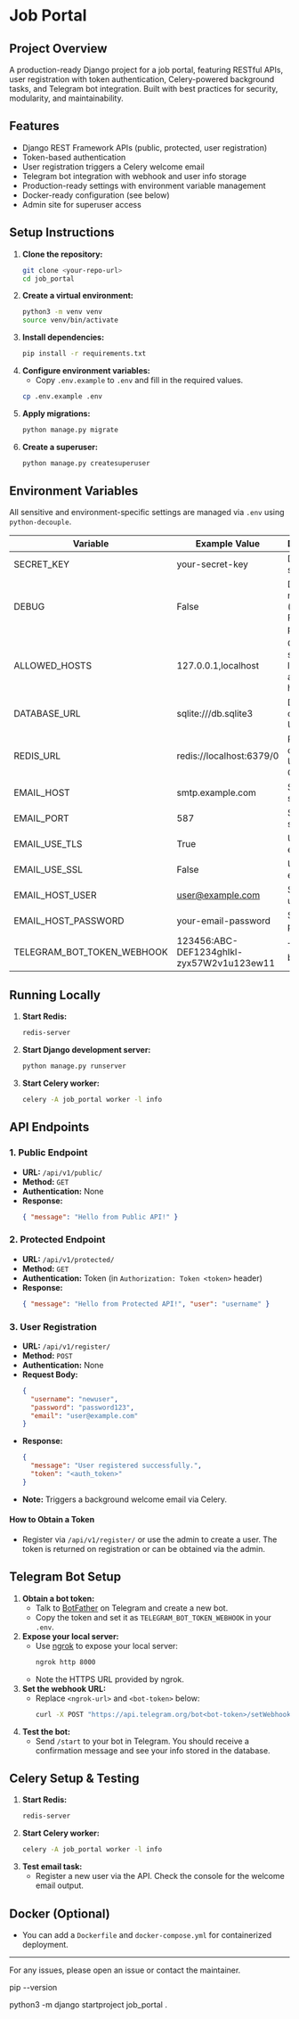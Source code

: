 # Job Portal

## Project Overview
A production-ready Django project for a job portal, featuring RESTful APIs, user registration with token authentication, Celery-powered background tasks, and Telegram bot integration. Built with best practices for security, modularity, and maintainability.

## Features
- Django REST Framework APIs (public, protected, user registration)
- Token-based authentication
- User registration triggers a Celery welcome email
- Telegram bot integration with webhook and user info storage
- Production-ready settings with environment variable management
- Docker-ready configuration (see below)
- Admin site for superuser access

## Setup Instructions
1. **Clone the repository:**
   ```bash
   git clone <your-repo-url>
   cd job_portal
   ```
2. **Create a virtual environment:**
   ```bash
   python3 -m venv venv
   source venv/bin/activate
   ```
3. **Install dependencies:**
   ```bash
   pip install -r requirements.txt
   ```
4. **Configure environment variables:**
   - Copy `.env.example` to `.env` and fill in the required values.
   ```bash
   cp .env.example .env
   ```
5. **Apply migrations:**
   ```bash
   python manage.py migrate
   ```
6. **Create a superuser:**
   ```bash
   python manage.py createsuperuser
   ```

## Environment Variables
All sensitive and environment-specific settings are managed via `.env` using `python-decouple`.

| Variable                | Example Value                | Description                                 |
|------------------------ |-----------------------------|---------------------------------------------|
| SECRET_KEY              | your-secret-key              | Django secret key                           |
| DEBUG                   | False                        | Debug mode (should be False in production)  |
| ALLOWED_HOSTS           | 127.0.0.1,localhost          | Comma-separated list of allowed hosts       |
| DATABASE_URL            | sqlite:///db.sqlite3         | Database connection URL                     |
| REDIS_URL               | redis://localhost:6379/0     | Redis connection URL for Celery             |
| EMAIL_HOST              | smtp.example.com             | SMTP server host                            |
| EMAIL_PORT              | 587                          | SMTP server port                            |
| EMAIL_USE_TLS           | True                         | Use TLS for email                           |
| EMAIL_USE_SSL           | False                        | Use SSL for email                           |
| EMAIL_HOST_USER         | user@example.com             | SMTP username                               |
| EMAIL_HOST_PASSWORD     | your-email-password          | SMTP password                               |
| TELEGRAM_BOT_TOKEN_WEBHOOK | 123456:ABC-DEF1234ghIkl-zyx57W2v1u123ew11 | Telegram bot token         |

## Running Locally
1. **Start Redis:**
   ```bash
   redis-server
   ```
2. **Start Django development server:**
   ```bash
   python manage.py runserver
   ```
3. **Start Celery worker:**
   ```bash
   celery -A job_portal worker -l info
   ```

## API Endpoints

### 1. Public Endpoint
- **URL:** `/api/v1/public/`
- **Method:** `GET`
- **Authentication:** None
- **Response:**
  ```json
  { "message": "Hello from Public API!" }
  ```

### 2. Protected Endpoint
- **URL:** `/api/v1/protected/`
- **Method:** `GET`
- **Authentication:** Token (in `Authorization: Token <token>` header)
- **Response:**
  ```json
  { "message": "Hello from Protected API!", "user": "username" }
  ```

### 3. User Registration
- **URL:** `/api/v1/register/`
- **Method:** `POST`
- **Authentication:** None
- **Request Body:**
  ```json
  {
    "username": "newuser",
    "password": "password123",
    "email": "user@example.com"
  }
  ```
- **Response:**
  ```json
  {
    "message": "User registered successfully.",
    "token": "<auth_token>"
  }
  ```
- **Note:** Triggers a background welcome email via Celery.

#### How to Obtain a Token
- Register via `/api/v1/register/` or use the admin to create a user. The token is returned on registration or can be obtained via the admin.

## Telegram Bot Setup
1. **Obtain a bot token:**
   - Talk to [BotFather](https://t.me/botfather) on Telegram and create a new bot.
   - Copy the token and set it as `TELEGRAM_BOT_TOKEN_WEBHOOK` in your `.env`.
2. **Expose your local server:**
   - Use [ngrok](https://ngrok.com/) to expose your local server:
     ```bash
     ngrok http 8000
     ```
   - Note the HTTPS URL provided by ngrok.
3. **Set the webhook URL:**
   - Replace `<ngrok-url>` and `<bot-token>` below:
     ```bash
     curl -X POST "https://api.telegram.org/bot<bot-token>/setWebhook" -d "url=<ngrok-url>/api/v1/telegram/webhook/"
     ```
4. **Test the bot:**
   - Send `/start` to your bot in Telegram. You should receive a confirmation message and see your info stored in the database.

## Celery Setup & Testing
1. **Start Redis:**
   ```bash
   redis-server
   ```
2. **Start Celery worker:**
   ```bash
   celery -A job_portal worker -l info
   ```
3. **Test email task:**
   - Register a new user via the API. Check the console for the welcome email output.

## Docker (Optional)
- You can add a `Dockerfile` and `docker-compose.yml` for containerized deployment.

---

For any issues, please open an issue or contact the maintainer. 

pip --version 

python3 -m django startproject job_portal . 